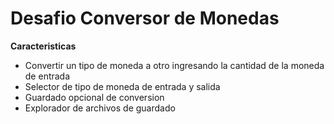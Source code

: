 
# Desafio Conversor de Monedas

**Caracteristicas**
- Convertir un tipo de moneda a otro ingresando la cantidad de la moneda de entrada
- Selector de tipo de moneda de entrada y salida
- Guardado opcional de conversion
- Explorador de archivos de guardado


